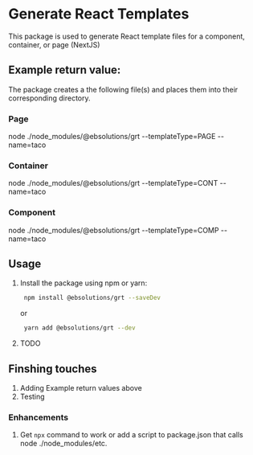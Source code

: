 # Generate React Templates

This package is used to generate React template files for a component, container, or page (NextJS)

## Example return value:

The package creates a the following file(s) and places them into their corresponding directory.

### Page

node ./node_modules/@ebsolutions/grt --templateType=PAGE --name=taco

### Container

node ./node_modules/@ebsolutions/grt --templateType=CONT --name=taco

### Component

node ./node_modules/@ebsolutions/grt --templateType=COMP --name=taco

## Usage

1. Install the package using npm or yarn:

   ```bash
    npm install @ebsolutions/grt --saveDev
   ```

   or

   ```bash
    yarn add @ebsolutions/grt --dev
   ```

2. TODO

## Finshing touches

1. Adding Example return values above
1. Testing

### Enhancements

1. Get `npx` command to work or add a script to package.json that calls node ./node_modules/etc.
